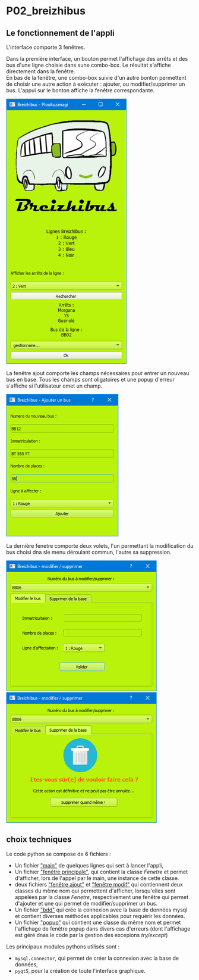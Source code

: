 # P02_breizhibus


## Le fonctionnement de l'appli

L'interface comporte 3 fenêtres.

Dans la première interface, un bouton permet l'affichage des arrêts et des bus d'une ligne choisie dans sune combo-box. Le résultat s'affiche directement dans la  fenêtre.<br>
En bas de la fenêtre, une combo-box suivie d'un autre bonton permettent de choisir une autre action à exécuter : ajouter, ou modifier/supprimer un bus. L'appui sur le bonton affiche la fenêtre correspondante.

![cap1](images/cap1.png) 

La fenêtre ajout comporte les champs nécessaires pour entrer un nouveau bus en base. Tous les champs sont oligatoires et une popup d'erreur s'affiche si l'utilisateur omet un champ.

![cap2](images/cap2.png)

La dernière fenetre comporte deux volets, l'un permettant la modification du bus choisi dna sle menu déroulant commun, l'autre sa suppression. 

![cap3](images/cap3.png)
![cap4](images/cap4.png)

## choix techniques

Le code python se compose de 6 fichiers :
- Un fichier ["main"](main.py) de quelques lignes qui sert à lancer l'appli,
- Un fichier ["fenêtre principale"](fenetre_principale.py), qui contient la classe _Fenetre_ et permet d'afficher, lors de l'appel par le main, une instance de cette classe.
- deux fichiers ["fenêtre ajout"](fenetre_ajout.py) et ["fenêtre modif"](fenetre_modif.py) qui contiennent deux classes du même nom qui permettent d'afficher, lorsqu'elles sont appelées par la classe _Fenetre_, respectivement une fenêtre qui permet d'ajouter et une qui permet de modifier/supprimer un bus.
- Un fichier ["bdd"](bdd.py) qui crée la connexion avec la base de données mysql et contient diverses méthodes applicables pour requérir les données.
- Un fichier ["popup"](popup.py) qui contient une classe du même nom et permet l'affichage de fenêtre popup dans divers cas d'erreurs (dont l'affichage est géré dnas le code par la gestion des excepions _try/except_)

Les principaux modules pythons utilisés sont :
* `mysql.connector`, qui permet  de créer la connexion avec la base de données,
* `pyqt5`, pour la création de toute l'interface graphique.


